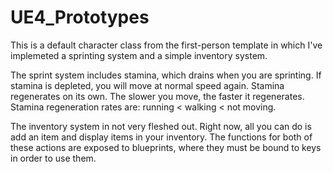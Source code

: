 # UE4_Prototypes

This is a default character class from the first-person template in which I've implemeted a sprinting 
system and a simple inventory system.

The sprint system includes stamina, which drains when you are sprinting. If stamina is depleted, you will move at normal speed again. Stamina regenerates on its own. The slower you move, the faster it regenerates. Stamina regeneration rates are: 
running < walking < not moving.

The inventory system in not very fleshed out. Right now, all you can do is add an item and display items in your inventory. The functions for both of these actions are exposed to blueprints, where they must be bound to keys in order to use them.
